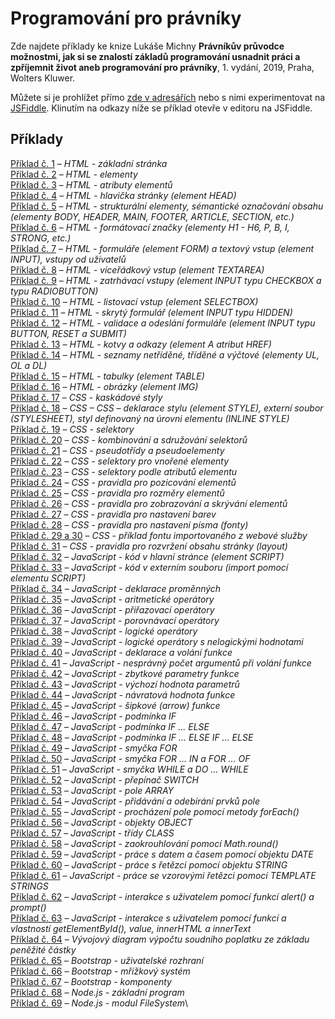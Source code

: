 # Programování pro právníky
Zde najdete příklady ke knize Lukáše Michny __Právníkův průvodce možnostmi, jak si se znalostí základů programování usnadnit práci a zpříjemnit život aneb programování pro právníky__, 1. vydání, 2019, Praha, Wolters Kluwer.

Můžete si je prohlížet přímo [zde v adresářích](/priklady/) nebo s nimi experimentovat na [JSFiddle](https://jsfiddle.net/). Klinutím na odkazy níže se příklad otevře v editoru na JSFiddle.

## Příklady
[Příklad č. 1](https://jsfiddle.net/gh/get/library/pure/mobeetle/programovani_pro_pravniky_2019/tree/master/priklady/priklad_01/) – 
_HTML - základní stránka_\
[Příklad č. 2](https://jsfiddle.net/gh/get/library/pure/mobeetle/programovani_pro_pravniky_2019/tree/master/priklady/priklad_02/) – 
_HTML - elementy_\
[Příklad č. 3](https://jsfiddle.net/gh/get/library/pure/mobeetle/programovani_pro_pravniky_2019/tree/master/priklady/priklad_03/) – 
_HTML - atributy elementů_\
[Příklad č. 4](https://jsfiddle.net/gh/get/library/pure/mobeetle/programovani_pro_pravniky_2019/tree/master/priklady/priklad_04/) – 
_HTML - hlavička stránky (element HEAD)_\
[Příklad č. 5](https://jsfiddle.net/gh/get/library/pure/mobeetle/programovani_pro_pravniky_2019/tree/master/priklady/priklad_05/) – 
_HTML - strukturální elementy, sémantické označování obsahu (elementy BODY, HEADER, MAIN, FOOTER, ARTICLE, SECTION, etc.)_\
[Příklad č. 6](https://jsfiddle.net/gh/get/library/pure/mobeetle/programovani_pro_pravniky_2019/tree/master/priklady/priklad_06/) – 
_HTML - formátovací značky (elementy H1 - H6, P, B, I, STRONG, etc.)_\
[Příklad č. 7](https://jsfiddle.net/gh/get/library/pure/mobeetle/programovani_pro_pravniky_2019/tree/master/priklady/priklad_07/) – 
_HTML - formuláře (element FORM) a textový vstup (element INPUT), vstupy od uživatelů_\
[Příklad č. 8](https://jsfiddle.net/gh/get/library/pure/mobeetle/programovani_pro_pravniky_2019/tree/master/priklady/priklad_08/) – 
_HTML - víceřádkový vstup (element TEXTAREA)_\
[Příklad č. 9](https://jsfiddle.net/gh/get/library/pure/mobeetle/programovani_pro_pravniky_2019/tree/master/priklady/priklad_09/) – 
_HTML - zatrhávací vstupy (element INPUT typu CHECKBOX a typu RADIOBUTTON)_\
[Příklad č. 10](https://jsfiddle.net/gh/get/library/pure/mobeetle/programovani_pro_pravniky_2019/tree/master/priklady/priklad_10/) – 
_HTML - listovací vstup (element SELECTBOX)_\
[Příklad č. 11](https://jsfiddle.net/gh/get/library/pure/mobeetle/programovani_pro_pravniky_2019/tree/master/priklady/priklad_11/) – 
_HTML - skrytý formulář (element INPUT typu HIDDEN)_\
[Příklad č. 12](https://jsfiddle.net/gh/get/library/pure/mobeetle/programovani_pro_pravniky_2019/tree/master/priklady/priklad_12/) – 
_HTML - validace a odeslání formuláře (element INPUT typu BUTTON, RESET a SUBMIT)_\
[Příklad č. 13](https://jsfiddle.net/gh/get/library/pure/mobeetle/programovani_pro_pravniky_2019/tree/master/priklady/priklad_13/) – 
_HTML - kotvy a odkazy (element A atribut HREF)_\
[Příklad č. 14](https://jsfiddle.net/gh/get/library/pure/mobeetle/programovani_pro_pravniky_2019/tree/master/priklady/priklad_14/) – 
_HTML - seznamy netříděné, tříděné a výčtové (elementy UL, OL a DL)_\
[Příklad č. 15](https://jsfiddle.net/gh/get/library/pure/mobeetle/programovani_pro_pravniky_2019/tree/master/priklady/priklad_15/) – 
_HTML - tabulky (element TABLE)_\
[Příklad č. 16](https://jsfiddle.net/gh/get/library/pure/mobeetle/programovani_pro_pravniky_2019/tree/master/priklady/priklad_16/) – 
_HTML - obrázky (element IMG)_\
[Příklad č. 17](https://jsfiddle.net/gh/get/library/pure/mobeetle/programovani_pro_pravniky_2019/tree/master/priklady/priklad_17/) – 
_CSS - kaskádové styly_\
[Příklad č. 18](https://jsfiddle.net/gh/get/library/pure/mobeetle/programovani_pro_pravniky_2019/tree/master/priklady/priklad_18/) – 
_CSS – CSS – deklarace stylu (element STYLE), externí soubor (STYLESHEET), styl definovaný na úrovni elementu (INLINE STYLE)_\
[Příklad č. 19](https://jsfiddle.net/gh/get/library/pure/mobeetle/programovani_pro_pravniky_2019/tree/master/priklady/priklad_19/) – 
_CSS - selektory_\
[Příklad č. 20](https://jsfiddle.net/gh/get/library/pure/mobeetle/programovani_pro_pravniky_2019/tree/master/priklady/priklad_20/) – 
_CSS - kombinování a sdružování selektorů_\
[Příklad č. 21](https://jsfiddle.net/gh/get/library/pure/mobeetle/programovani_pro_pravniky_2019/tree/master/priklady/priklad_21/) – 
_CSS - pseudotřídy a pseudoelementy_\
[Příklad č. 22](https://jsfiddle.net/gh/get/library/pure/mobeetle/programovani_pro_pravniky_2019/tree/master/priklady/priklad_22/) – 
_CSS - selektory pro vnořené elementy_\
[Příklad č. 23](https://jsfiddle.net/gh/get/library/pure/mobeetle/programovani_pro_pravniky_2019/tree/master/priklady/priklad_23/) – 
_CSS - selektory podle atributů elementu_\
[Příklad č. 24](https://jsfiddle.net/gh/get/library/pure/mobeetle/programovani_pro_pravniky_2019/tree/master/priklady/priklad_24/) – 
_CSS - pravidla pro pozicování elementů_\
[Příklad č. 25](https://jsfiddle.net/gh/get/library/pure/mobeetle/programovani_pro_pravniky_2019/tree/master/priklady/priklad_25/) – 
_CSS - pravidla pro rozměry elementů_\
[Příklad č. 26](https://jsfiddle.net/gh/get/library/pure/mobeetle/programovani_pro_pravniky_2019/tree/master/priklady/priklad_26/) – 
_CSS - pravidla pro zobrazování a skrývání elementů_\
[Příklad č. 27](https://jsfiddle.net/gh/get/library/pure/mobeetle/programovani_pro_pravniky_2019/tree/master/priklady/priklad_27/) – 
_CSS - pravidla pro nastavení barev_\
[Příklad č. 28](https://jsfiddle.net/gh/get/library/pure/mobeetle/programovani_pro_pravniky_2019/tree/master/priklady/priklad_28/) – 
_CSS - pravidla pro nastavení písma (fonty)_\
[Příklad č. 29 a 30](https://jsfiddle.net/gh/get/library/pure/mobeetle/programovani_pro_pravniky_2019/tree/master/priklady/priklad_29_30/) – 
_CSS - příklad fontu importovaného z webové služby_\
[Příklad č. 31](https://jsfiddle.net/gh/get/library/pure/mobeetle/programovani_pro_pravniky_2019/tree/master/priklady/priklad_31/) – 
_CSS - pravidla pro rozvržení obsahu stránky (layout)_\
[Příklad č. 32](https://jsfiddle.net/gh/get/library/pure/mobeetle/programovani_pro_pravniky_2019/tree/master/priklady/priklad_32/) – 
_JavaScript - kód v hlavní stránce (element SCRIPT)_\
[Příklad č. 33](https://jsfiddle.net/gh/get/library/pure/mobeetle/programovani_pro_pravniky_2019/tree/master/priklady/priklad_33/) – 
_JavaScript - kód v externím souboru (import pomocí elementu SCRIPT)_\
[Příklad č. 34](https://jsfiddle.net/gh/get/library/pure/mobeetle/programovani_pro_pravniky_2019/tree/master/priklady/priklad_34/) – 
_JavaScript - deklarace proměnných_\
[Příklad č. 35](https://jsfiddle.net/gh/get/library/pure/mobeetle/programovani_pro_pravniky_2019/tree/master/priklady/priklad_35/) – 
_JavaScript - aritmetické operátory_\
[Příklad č. 36](https://jsfiddle.net/gh/get/library/pure/mobeetle/programovani_pro_pravniky_2019/tree/master/priklady/priklad_36/) – 
_JavaScript - přiřazovací operátory_\
[Příklad č. 37](https://jsfiddle.net/gh/get/library/pure/mobeetle/programovani_pro_pravniky_2019/tree/master/priklady/priklad_37/) – 
_JavaScript - porovnávací operátory_\
[Příklad č. 38](https://jsfiddle.net/gh/get/library/pure/mobeetle/programovani_pro_pravniky_2019/tree/master/priklady/priklad_38/) – 
_JavaScript - logické operátory_\
[Příklad č. 39](https://jsfiddle.net/gh/get/library/pure/mobeetle/programovani_pro_pravniky_2019/tree/master/priklady/priklad_39/) – 
_JavaScript - logické operátory s nelogickými hodnotami_\
[Příklad č. 40](https://jsfiddle.net/gh/get/library/pure/mobeetle/programovani_pro_pravniky_2019/tree/master/priklady/priklad_40/) – 
_JavaScript - deklarace a volání funkce_\
[Příklad č. 41](https://jsfiddle.net/gh/get/library/pure/mobeetle/programovani_pro_pravniky_2019/tree/master/priklady/priklad_41/) – 
_JavaScript - nesprávný počet argumentů při volání funkce_\
[Příklad č. 42](https://jsfiddle.net/gh/get/library/pure/mobeetle/programovani_pro_pravniky_2019/tree/master/priklady/priklad_42/) – 
_JavaScript - zbytkové parametry funkce_\
[Příklad č. 43](https://jsfiddle.net/gh/get/library/pure/mobeetle/programovani_pro_pravniky_2019/tree/master/priklady/priklad_43/) – 
_JavaScript - výchozí hodnota parametrů_\
[Příklad č. 44](https://jsfiddle.net/gh/get/library/pure/mobeetle/programovani_pro_pravniky_2019/tree/master/priklady/priklad_44/) – 
_JavaScript - návratová hodnota funkce_\
[Příklad č. 45](https://jsfiddle.net/gh/get/library/pure/mobeetle/programovani_pro_pravniky_2019/tree/master/priklady/priklad_45/) – 
_JavaScript - šipkové (arrow) funkce_\
[Příklad č. 46](https://jsfiddle.net/gh/get/library/pure/mobeetle/programovani_pro_pravniky_2019/tree/master/priklady/priklad_46/) – 
_JavaScript - podmínka IF_\
[Příklad č. 47](https://jsfiddle.net/gh/get/library/pure/mobeetle/programovani_pro_pravniky_2019/tree/master/priklady/priklad_47/) – 
_JavaScript - podmínka IF ... ELSE_\
[Příklad č. 48](https://jsfiddle.net/gh/get/library/pure/mobeetle/programovani_pro_pravniky_2019/tree/master/priklady/priklad_48/) – 
_JavaScript - podmínka IF ... ELSE IF ... ELSE_\
[Příklad č. 49](https://jsfiddle.net/gh/get/library/pure/mobeetle/programovani_pro_pravniky_2019/tree/master/priklady/priklad_49/) – 
_JavaScript - smyčka FOR_\
[Příklad č. 50](https://jsfiddle.net/gh/get/library/pure/mobeetle/programovani_pro_pravniky_2019/tree/master/priklady/priklad_50/) – 
_JavaScript - smyčka FOR ... IN a FOR ... OF_\
[Příklad č. 51](https://jsfiddle.net/gh/get/library/pure/mobeetle/programovani_pro_pravniky_2019/tree/master/priklady/priklad_51/) – 
_JavaScript - smyčka WHILE a DO ... WHILE_\
[Příklad č. 52](https://jsfiddle.net/gh/get/library/pure/mobeetle/programovani_pro_pravniky_2019/tree/master/priklady/priklad_52/) – 
_JavaScript - přepínač SWITCH_\
[Příklad č. 53](https://jsfiddle.net/gh/get/library/pure/mobeetle/programovani_pro_pravniky_2019/tree/master/priklady/priklad_53/) – 
_JavaScript - pole ARRAY_\
[Příklad č. 54](https://jsfiddle.net/gh/get/library/pure/mobeetle/programovani_pro_pravniky_2019/tree/master/priklady/priklad_54/) – 
_JavaScript - přidávání a odebírání prvků pole_\
[Příklad č. 55](https://jsfiddle.net/gh/get/library/pure/mobeetle/programovani_pro_pravniky_2019/tree/master/priklady/priklad_55/) – 
_JavaScript - procházení pole pomocí metody forEach()_\
[Příklad č. 56](https://jsfiddle.net/gh/get/library/pure/mobeetle/programovani_pro_pravniky_2019/tree/master/priklady/priklad_56/) – 
_JavaScript - objekty OBJECT_\
[Příklad č. 57](https://jsfiddle.net/gh/get/library/pure/mobeetle/programovani_pro_pravniky_2019/tree/master/priklady/priklad_57/) – 
_JavaScript - třídy CLASS_\
[Příklad č. 58](https://jsfiddle.net/gh/get/library/pure/mobeetle/programovani_pro_pravniky_2019/tree/master/priklady/priklad_58/) – 
_JavaScript - zaokrouhlování pomocí Math.round()_\
[Příklad č. 59](https://jsfiddle.net/gh/get/library/pure/mobeetle/programovani_pro_pravniky_2019/tree/master/priklady/priklad_59/) – 
_JavaScript - práce s datem a časem pomocí objektu DATE_\
[Příklad č. 60](https://jsfiddle.net/gh/get/library/pure/mobeetle/programovani_pro_pravniky_2019/tree/master/priklady/priklad_60/) – 
_JavaScript - práce s řetězci pomocí objektu STRING_\
[Příklad č. 61](https://jsfiddle.net/gh/get/library/pure/mobeetle/programovani_pro_pravniky_2019/tree/master/priklady/priklad_61/) – 
_JavaScript - práce se vzorovými řetězci pomocí TEMPLATE STRINGS_\
[Příklad č. 62](https://jsfiddle.net/gh/get/library/pure/mobeetle/programovani_pro_pravniky_2019/tree/master/priklady/priklad_62/) – 
_JavaScript - interakce s uživatelem pomocí funkcí alert() a prompt()_\
[Příklad č. 63](https://jsfiddle.net/gh/get/library/pure/mobeetle/programovani_pro_pravniky_2019/tree/master/priklady/priklad_63/) – 
_JavaScript - interakce s uživatelem pomocí funkcí a vlastností getElementById(), value, innerHTML a innerText_\
[Příklad č. 64](https://jsfiddle.net/gh/get/library/pure/mobeetle/programovani_pro_pravniky_2019/tree/master/priklady/priklad_64/) – 
_Vývojový diagram výpočtu soudního poplatku ze základu peněžité částky_\
[Příklad č. 65](https://jsfiddle.net/gh/get/library/pure/mobeetle/programovani_pro_pravniky_2019/tree/master/priklady/priklad_65/) – 
_Bootstrap - uživatelské rozhraní_\
[Příklad č. 66](https://jsfiddle.net/gh/get/library/pure/mobeetle/programovani_pro_pravniky_2019/tree/master/priklady/priklad_66/) – 
_Bootstrap - mřížkový systém_\
[Příklad č. 67](https://jsfiddle.net/gh/get/library/pure/mobeetle/programovani_pro_pravniky_2019/tree/master/priklady/priklad_67/) – 
_Bootstrap - komponenty_\
[Příklad č. 68](https://jsfiddle.net/gh/get/library/pure/mobeetle/programovani_pro_pravniky_2019/tree/master/priklady/priklad_68/) – 
_Node.js - základní program_\
[Příklad č. 69](https://jsfiddle.net/gh/get/library/pure/mobeetle/programovani_pro_pravniky_2019/tree/master/priklady/priklad_69/) – 
_Node.js - modul FileSystem_\